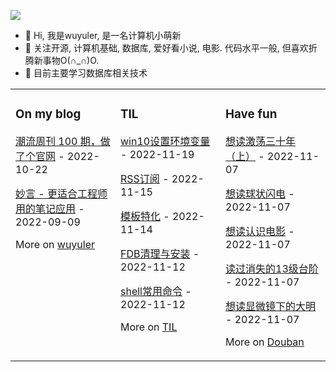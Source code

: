 ![](https://wuyuler-1304867472.cos.ap-shanghai.myqcloud.com/images/202211041128000.png)



- 👋 Hi, 我是wuyuler, 是一名计算机小萌新
- 👀 关注开源, 计算机基础, 数据库, 爱好看小说, 电影. 代码水平一般, 但喜欢折腾新事物O(∩_∩)O.
- 🌱 目前主要学习数据库相关技术
<table><tr><td valign="top" width="33%">


### On my blog
<!-- blog starts -->
[潮流周刊 100 期，做了个官网](https://wuyuler.github.io/2022-10-22/weekly.html) - 2022-10-22

[妙言 - 更适合工程师用的笔记应用](https://wuyuler.github.io/2022-09-09/miaoyan.html) - 2022-09-09
<!-- blog ends -->
More on [wuyuler](https://wuyuler.github.io/)
</td><td valign="top" width="33%">

### TIL
<!-- til starts -->
[win10设置环境变量](https://www.yuque.com/yongyule/xkp8qg/gvbcs28te6hkrcg7) - 2022-11-19

[RSS订阅](https://www.yuque.com/yongyule/xkp8qg/guka72723fsg43l4) - 2022-11-15

[模板特化](https://www.yuque.com/yongyule/xkp8qg/yiu0bzbnvigddck0) - 2022-11-14

[FDB清理与安装](https://www.yuque.com/yongyule/xkp8qg/fk7z57skih4iptdr) - 2022-11-12

[shell常用命令](https://www.yuque.com/yongyule/xkp8qg/ftf23hi2y2ifk494) - 2022-11-12
<!-- til ends -->
More on [TIL](https://www.yuque.com/yongyule/xkp8qg)
</td><td valign="top" width="33%">

### Have fun
<!-- douban starts -->
[想读激荡三十年（上）](https://book.douban.com/subject/1970428/) - 2022-11-07

[想读球状闪电](https://book.douban.com/subject/1192090/) - 2022-11-07

[想读认识电影](https://book.douban.com/subject/2326403/) - 2022-11-07

[读过消失的13级台阶](https://book.douban.com/subject/34996429/) - 2022-11-07

[想读显微镜下的大明](https://book.douban.com/subject/30414743/) - 2022-11-07
<!-- douban ends -->
More on [Douban](https://www.douban.com/people/247254851)
</td></tr></table>

<!---
wuyuler/wuyuler is a ✨ special ✨ repository because its `README.md` (this file) appears on your GitHub profile.
You can click the Preview link to take a look at your changes.
--->
